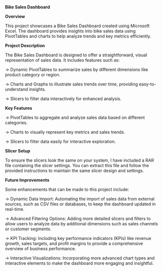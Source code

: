 **Bike Sales Dashboard**

**Overview**

This project showcases a Bike Sales Dashboard created using Microsoft Excel. The dashboard provides insights into bike sales data using PivotTables and charts to help analyze trends and key metrics efficiently.

**Project Description**

The Bike Sales Dashboard is designed to offer a straightforward, visual representation of sales data. It includes features such as:

-> Dynamic PivotTables to summarize sales by different dimensions like product category or region.

-> Charts and Graphs to illustrate sales trends over time, providing easy-to-understand insights.

-> Slicers to filter data interactively for enhanced analysis.

**Key Features**

-> PivotTables to aggregate and analyze sales data based on different categories.

-> Charts to visually represent key metrics and sales trends.

-> Slicers to filter data easily for interactive exploration.

**Slicer Setup**

To ensure the slicers look the same on your system, I have included a RAR file containing the slicer settings. You can extract this file and follow the provided instructions to maintain the same slicer design and settings.

**Future Improvements**

Some enhancements that can be made to this project include:

-> Dynamic Data Import: Automating the import of sales data from external sources, such as CSV files or databases, to keep the dashboard updated in real-time.

-> Advanced Filtering Options: Adding more detailed slicers and filters to allow users to analyze data by additional dimensions such as sales channels or customer segments.

-> KPI Tracking: Including key performance indicators (KPIs) like revenue growth, sales targets, and profit margins to provide a comprehensive overview of business performance.

-> Interactive Visualizations: Incorporating more advanced chart types and interactive elements to make the dashboard more engaging and insightful.
